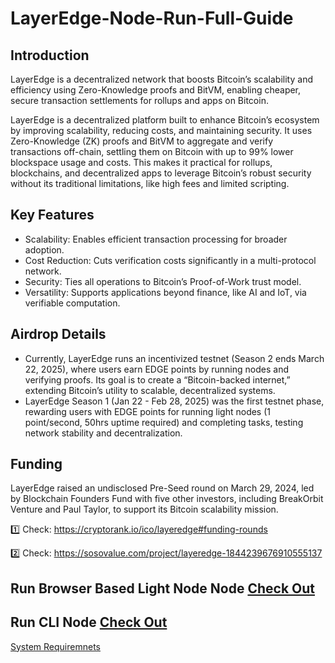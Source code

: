 # LayerEdge-Node-Run-Full-Guide

## Introduction
LayerEdge is a decentralized network that boosts Bitcoin’s scalability and efficiency using Zero-Knowledge proofs and BitVM, enabling cheaper, secure transaction settlements for rollups and apps on Bitcoin.

LayerEdge is a decentralized platform built to enhance Bitcoin’s ecosystem by improving scalability, reducing costs, and maintaining security. It uses Zero-Knowledge (ZK) proofs and BitVM to aggregate and verify transactions off-chain, settling them on Bitcoin with up to 99% lower blockspace usage and costs. This makes it practical for rollups, blockchains, and decentralized apps to leverage Bitcoin’s robust security without its traditional limitations, like high fees and limited scripting.

## Key Features
- Scalability: Enables efficient transaction processing for broader adoption.
- Cost Reduction: Cuts verification costs significantly in a multi-protocol network.
- Security: Ties all operations to Bitcoin’s Proof-of-Work trust model.
- Versatility: Supports applications beyond finance, like AI and IoT, via verifiable computation.

## Airdrop Details
- Currently, LayerEdge runs an incentivized testnet (Season 2 ends March 22, 2025), where users earn EDGE points by running nodes and verifying proofs. Its goal is to create a “Bitcoin-backed internet,” extending Bitcoin’s utility to scalable, decentralized systems.
- LayerEdge Season 1 (Jan 22 - Feb 28, 2025) was the first testnet phase, rewarding users with EDGE points for running light nodes (1 point/second, 50hrs uptime required) and completing tasks, testing network stability and decentralization.

## Funding 
LayerEdge raised an undisclosed Pre-Seed round on March 29, 2024, led by Blockchain Founders Fund with five other investors, including BreakOrbit Venture and Paul Taylor, to support its Bitcoin scalability mission.

1️⃣ Check: https://cryptorank.io/ico/layeredge#funding-rounds

2️⃣ Check: https://sosovalue.com/project/layeredge-1844239676910555137

## Run Browser Based Light Node Node [Check Out](Browser-Based-Light-Node.md)

## Run CLI Node [Check Out](CLI-Node.md)   

[System Requiremnets](system-requirements.md)
